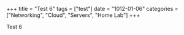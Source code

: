 +++
title = "Test 6"
tags = ["test"]
date = "1012-01-06"
categories = ["Networking", "Cloud", "Servers", "Home Lab"]
+++

Test 6
